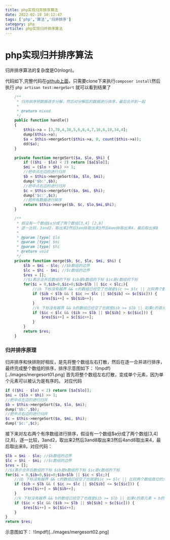 ```yaml
---
title: php实现归并排序算法
date: 2022-02-18 10:12:47
tags: ['php','算法','归并排序']
category: php
article: php实现归并排序算法
---
```


# php实现归并排序算法

归并排序算法的复杂度是O(nlogn)。

代码如下,完整代码在[github上面](https://github.com/Thepatterraining/design-pattern)，只需要clone下来执行`composer install`然后执行 `php artisan test:mergeSort` 就可以看到结果了

```php
    /**
     * 归并排序把数据逐步分解，然后对分解后的数据进行排序，最后合并到一起
     *
     * @return mixed
     */
    public function handle()
    {
        $this->a = [3,70,4,38,5,6,8,4,7,10,6,10,34,4];
        dump($this->a);
        $a = $this->mergeSort($this->a, 0, count($this->a));
        dd($a);
    }

    private function mergeSort($a, $lo, $hi) {
        if (($hi - $lo) < 2) return [$a[$lo]];
        $mi = ($lo + $hi) >> 1;
        //把中点左边的进行归并
        $b = $this->mergeSort($a, $lo, $mi);
        dump('$b:',$b);
        //把中点右边的进行归并
        $c = $this->mergeSort($a, $mi, $hi);
        dump('$c:',$c);
        //把所有数据进行排序
        return $this->merge($b, $c, $lo,$mi,$hi);
    }

    /**
     * 假设有一个数组$a分成了两个数组[3,4] [2,8]
     * 逐一比较，3and2，取出来2然后3and8取出来3然后4and8取出来4，最后取出来8
     *
     * @param [type] $lo
     * @param [type] $mi
     * @param [type] $hi
     * @return void
     */
    private function merge($b, $c, $lo, $mi, $hi) {
        $lb = $mi - $lo; //$b数组的边界
        $lc = $hi - $mi; //$c数组的边界
        $res = [];
        //$i表示合并后数组的下标 $ib是b数组的下标 $ic是c数组的下标 
        for($i = 0,$ib=0,$ic=0;$ib<$lb || $ic < $lc;){
            //ib 下标没有越界 && c的数组已经空了也就是$ic >= $lc || 比较两个数组首位的大小 如果b的首元素 < c的首元素，那么取出来b的首元素
            if ($ib < $lb && ( $ic >= $lc || $b[$ib] <= $c[$ic])) {
                $res[$i++] = $b[$ib++];
            }
            //k 下标没有越界 && b的数组已经空了也就是$ib >= $lb || 如果c的首元素 < b的首元素，那么取出来c的首元素 
            if ($ic < $lc && ($ib >= $lb || $b[$ib] > $c[$ic])) {
                $res[$i++] = $c[$ic++];
            }
        }
        return $res;
    }
```


### 归并排序原理

归并排序和快排刚好相反，是先将整个数组左右打散，然后在逐一合并进行排序，最终完成整个数组的排序，排序示意图如下：
!(mpdf)[../images/mergesort01.png]
首先将整个数组左右打散，变成单个元素，因为单个元素可以被认为是有序的。
对应代码
```php
if (($hi - $lo) < 2) return [$a[$lo]];
$mi = ($lo + $hi) >> 1;
//把中点左边的进行归并
$b = $this->mergeSort($a, $lo, $mi);
dump('$b:',$b);
//把中点右边的进行归并
$c = $this->mergeSort($a, $mi, $hi);
dump('$c:',$c);
```

接下来对左右两个有序数组进行排序，假设有一个数组$a分成了两个数组[3,4] [2,8]，逐一比较，3and2，取出来2然后3and8取出来3然后4and8取出来4，最后取出来8，对应代码：
```php
$lb = $mi - $lo; //$b数组的边界
$lc = $hi - $mi; //$c数组的边界
$res = [];
//$i表示合并后数组的下标 $ib是b数组的下标 $ic是c数组的下标 
for($i = 0,$ib=0,$ic=0;$ib<$lb || $ic < $lc;){
    //ib 下标没有越界 && c的数组已经空了也就是$ic >= $lc || 比较两个数组首位的大小 如果b的首元素 < c的首元素，那么取出来b的首元素
    if ($ib < $lb && ( $ic >= $lc || $b[$ib] <= $c[$ic])) {
        $res[$i++] = $b[$ib++];
    }
    //k 下标没有越界 && b的数组已经空了也就是$ib >= $lb || 如果c的首元素 < b的首元素，那么取出来c的首元素 
    if ($ic < $lc && ($ib >= $lb || $b[$ib] > $c[$ic])) {
        $res[$i++] = $c[$ic++];
    }
}
return $res;
```

示意图如下：
!(mpdf)[../images/mergesort02.png]


